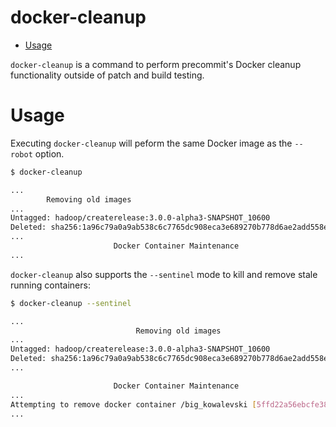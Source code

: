 <!---
  Licensed to the Apache Software Foundation (ASF) under one
  or more contributor license agreements.  See the NOTICE file
  distributed with this work for additional information
  regarding copyright ownership.  The ASF licenses this file
  to you under the Apache License, Version 2.0 (the
  "License"); you may not use this file except in compliance
  with the License.  You may obtain a copy of the License at

    http://www.apache.org/licenses/LICENSE-2.0

  Unless required by applicable law or agreed to in writing,
  software distributed under the License is distributed on an
  "AS IS" BASIS, WITHOUT WARRANTIES OR CONDITIONS OF ANY
  KIND, either express or implied.  See the License for the
  specific language governing permissions and limitations
  under the License.
-->

# docker-cleanup
<!-- MarkdownTOC levels="1,2" autolink="true" -->

* [Usage](#usage)

<!-- /MarkdownTOC -->

`docker-cleanup` is a command to perform precommit's Docker cleanup functionality outside of patch and build testing.

# Usage

Executing `docker-cleanup` will peform the same Docker image as the `--robot` option.

```bash
$ docker-cleanup

...
        Removing old images
...
Untagged: hadoop/createrelease:3.0.0-alpha3-SNAPSHOT_10600
Deleted: sha256:1a96c79a0a9ab538c6c7765dc908eca3e689270b778d6ae2add558e89792a7d8
...
                       Docker Container Maintenance
...

```

`docker-cleanup` also supports the `--sentinel` mode to kill and remove stale running containers:

```bash
$ docker-cleanup --sentinel

...
                            Removing old images
...
Untagged: hadoop/createrelease:3.0.0-alpha3-SNAPSHOT_10600
Deleted: sha256:1a96c79a0a9ab538c6c7765dc908eca3e689270b778d6ae2add558e89792a7d8
...

                       Docker Container Maintenance
...
Attempting to remove docker container /big_kowalevski [5ffd22a56ebcfe38d72b9078e0e7133ab6dc054115a4804e504c910bdbdeea45]
...
```
